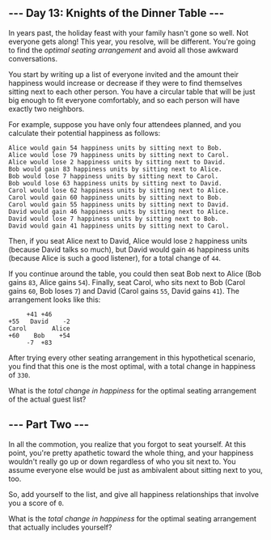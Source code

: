 ## --- Day 13: Knights of the Dinner Table --- ##

In years past, the holiday feast with your family hasn't gone so well.
Not everyone gets along! This year, you resolve, will be different.
You're going to find the *optimal seating arrangement* and avoid all
those awkward conversations.

You start by writing up a list of everyone invited and the amount their
happiness would increase or decrease if they were to find themselves
sitting next to each other person. You have a circular table that will
be just big enough to fit everyone comfortably, and so each person will
have exactly two neighbors.

For example, suppose you have only four attendees planned, and you
calculate their potential happiness as follows:

    Alice would gain 54 happiness units by sitting next to Bob.
    Alice would lose 79 happiness units by sitting next to Carol.
    Alice would lose 2 happiness units by sitting next to David.
    Bob would gain 83 happiness units by sitting next to Alice.
    Bob would lose 7 happiness units by sitting next to Carol.
    Bob would lose 63 happiness units by sitting next to David.
    Carol would lose 62 happiness units by sitting next to Alice.
    Carol would gain 60 happiness units by sitting next to Bob.
    Carol would gain 55 happiness units by sitting next to David.
    David would gain 46 happiness units by sitting next to Alice.
    David would lose 7 happiness units by sitting next to Bob.
    David would gain 41 happiness units by sitting next to Carol.

Then, if you seat Alice next to David, Alice would lose `2` happiness
units (because David talks so much), but David would gain `46`
happiness units (because Alice is such a good listener), for a total
change of `44`.

If you continue around the table, you could then seat Bob next to Alice
(Bob gains `83`, Alice gains `54`). Finally, seat Carol, who sits next
to Bob (Carol gains `60`, Bob loses `7`) and David (Carol gains `55`,
David gains `41`). The arrangement looks like this:

         +41 +46
    +55   David    -2
    Carol       Alice
    +60    Bob    +54
         -7  +83

After trying every other seating arrangement in this hypothetical
scenario, you find that this one is the most optimal, with a total
change in happiness of `330`.

What is the *total change in happiness* for the optimal seating
arrangement of the actual guest list?

## --- Part Two --- ##

In all the commotion, you realize that you forgot to seat yourself. At
this point, you're pretty apathetic toward the whole thing, and your
happiness wouldn't really go up or down regardless of who you sit next
to. You assume everyone else would be just as ambivalent about sitting
next to you, too.

So, add yourself to the list, and give all happiness relationships that
involve you a score of `0`.

What is the *total change in happiness* for the optimal seating
arrangement that actually includes yourself?
